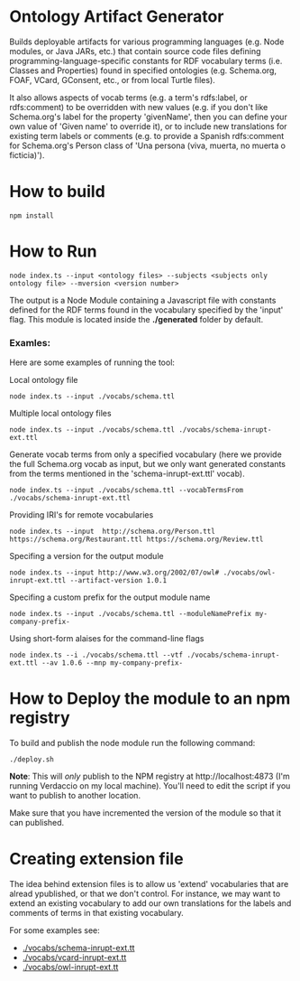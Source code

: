 
# Ontology Artifact Generator

Builds deployable artifacts for various programming languages (e.g. Node modules, or Java JARs, etc.) that contain source code files defining programming-language-specific constants for RDF vocabulary terms (i.e. Classes and Properties) found in specified ontologies (e.g. Schema.org, FOAF, VCard, GConsent, etc., or from local Turtle files).

It also allows aspects of vocab terms (e.g. a term's rdfs:label, or rdfs:comment) to be overridden with new values (e.g. if you don't like Schema.org's label for the property 'givenName', then you can define your own value of 'Given name' to override it), or to include new translations for existing term labels or comments (e.g. to provide a Spanish rdfs:comment for Schema.org's Person class of 'Una persona (viva, muerta, no muerta o ficticia)').


# How to build

```shell
npm install
```

# How to Run

```shell
node index.ts --input <ontology files> --subjects <subjects only ontology file> --mversion <version number>
```

The output is a Node Module containing a Javascript file with constants defined for the RDF terms found in the vocabulary specified by the 'input' flag. This module is located inside the **./generated** folder by default.

### Examles:

Here are some examples of running the tool:

Local ontology file

```shell
node index.ts --input ./vocabs/schema.ttl
```

Multiple local ontology files

```shell
node index.ts --input ./vocabs/schema.ttl ./vocabs/schema-inrupt-ext.ttl
```

Generate vocab terms from only a specified vocabulary (here we provide the full Schema.org vocab as input, but we only want generated constants from the terms mentioned in the 'schema-inrupt-ext.ttl' vocab).
```shell
node index.ts --input ./vocabs/schema.ttl --vocabTermsFrom ./vocabs/schema-inrupt-ext.ttl
```

Providing IRI's for remote vocabularies
```shell
node index.ts --input  http://schema.org/Person.ttl https://schema.org/Restaurant.ttl https://schema.org/Review.ttl
```

Specifing a version for the output module
```shell
node index.ts --input http://www.w3.org/2002/07/owl# ./vocabs/owl-inrupt-ext.ttl --artifact-version 1.0.1
```

Specifing a custom prefix for the output module name
```shell
node index.ts --input ./vocabs/schema.ttl --moduleNamePrefix my-company-prefix-
```

Using short-form alaises for the command-line flags
```shell
node index.ts --i ./vocabs/schema.ttl --vtf ./vocabs/schema-inrupt-ext.ttl --av 1.0.6 --mnp my-company-prefix-
```



# How to Deploy the module to an npm registry

To build and publish the node module run the following command:

```shell
./deploy.sh
```

**Note**: This will *only* publish to the NPM registry at http://localhost:4873 (I'm running Verdaccio on my local 
machine). You'll need to edit the script if you want to publish to another location.

Make sure that you have incremented the version of the module so that it can published.


# Creating extension file

The idea behind extension files is to allow us 'extend' vocabularies that are alread ypublished, or that we don't control. For instance, we may want to extend an existing vocabulary to add our own translations for the labels and comments of terms in that existing vocabulary.

For some examples see: 

- [./vocabs/schema-inrupt-ext.tt](./vocabs/schema-inrupt-ext.ttl)
- [./vocabs/vcard-inrupt-ext.tt](./vocabs/vcard-inrupt-ext.ttl)
- [./vocabs/owl-inrupt-ext.tt](./vocabs/owl-inrupt-ext.ttl)
